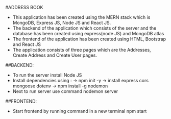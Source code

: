 #ADDRESS BOOK
- This application has been created using the MERN stack which is MongoDB, Express JS, Node JS and React JS.
- The backend of the application which consists of the server and the database has been created using express(node JS) and MongoDB atlas
- The frontend of the application has been created using HTML, Bootstrap and React JS
- The application consists of three pages which are the Addresses, Create Address and Create User pages.

##BACKEND:
- To run the server install Node JS
- Install dependencies using :
           -> npm init -y
           -> install express cors mongoose dotenv
           -> npm install -g nodemon 
- Next to run server use command nodemon server

##FRONTEND:
- Start frontend by running command in a new terminal npm start
